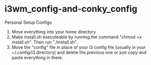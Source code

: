 # i3wm_config-and-conky_config
Personal Setup Configs

1. Move everything into your home directory
2. Make install.sh executeable by running the command "chmod +x install.sh". Then run "./install.sh".
3. Move the "config" file in place of your i3 config file (usually in your ~/.config/i3 directory) and delete the previous one or just copy and paste everything in there. 

